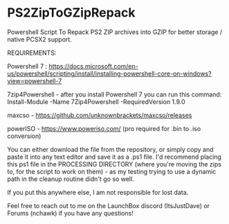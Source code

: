 # PS2ZipToGZipRepack
Powershell Script To Repack PS2 ZIP archives into GZIP for better storage / native PCSX2 support.

REQUIREMENTS:

Powershell 7 : https://docs.microsoft.com/en-us/powershell/scripting/install/installing-powershell-core-on-windows?view=powershell-7

7zip4Powershell - after you install Powershell 7 you can run this command: Install-Module -Name 7Zip4Powershell -RequiredVersion 1.9.0 

maxcso - https://github.com/unknownbrackets/maxcso/releases

powerISO - https://www.poweriso.com/ (pro required for .bin to .iso conversion)

You can either download the file from the repository, or simply copy and paste it into any text editor and save it as a .ps1 file. 
I'd recommend placing this ps1 file in the PROCESSING DIRECTORY (where you're moving the zips to, for the script to work on them) -
as my testing trying to use a dynamic path in the cleanup routine didn't go so well. 

If you put this anywhere else, I am not responsible for lost data. 

Feel free to reach out to me on the LaunchBox discord (ItsJustDave) or Forums (nchawk) if you have any questions!
